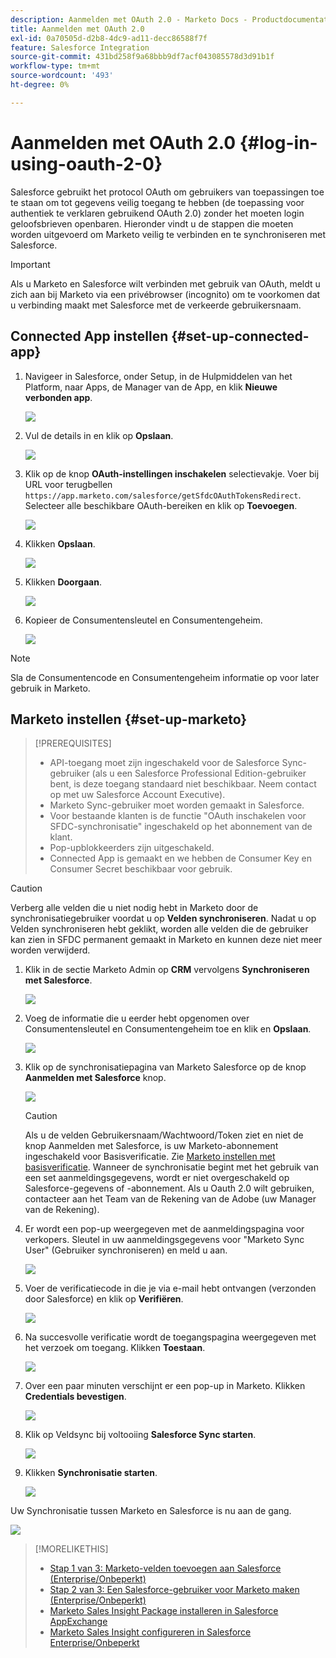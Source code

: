 ```yaml
---
description: Aanmelden met OAuth 2.0 - Marketo Docs - Productdocumentatie
title: Aanmelden met OAuth 2.0
exl-id: 0a70505d-d2b8-4dc9-ad11-decc86588f7f
feature: Salesforce Integration
source-git-commit: 431bd258f9a68bbb9df7acf043085578d3d91b1f
workflow-type: tm+mt
source-wordcount: '493'
ht-degree: 0%

---
```


# Aanmelden met OAuth 2.0 {#log-in-using-oauth-2-0}

Salesforce gebruikt het protocol OAuth om gebruikers van toepassingen toe te staan om tot gegevens veilig toegang te hebben (de toepassing voor authentiek te verklaren gebruikend OAuth 2.0) zonder het moeten login geloofsbrieven openbaren. Hieronder vindt u de stappen die moeten worden uitgevoerd om Marketo veilig te verbinden en te synchroniseren met Salesforce.

>[!IMPORTANT]
>
>Als u Marketo en Salesforce wilt verbinden met gebruik van OAuth, meldt u zich aan bij Marketo via een privébrowser (incognito) om te voorkomen dat u verbinding maakt met Salesforce met de verkeerde gebruikersnaam.

## Connected App instellen {#set-up-connected-app}

1. Navigeer in Salesforce, onder Setup, in de Hulpmiddelen van het Platform, naar Apps, de Manager van de App, en klik **Nieuwe verbonden app**.

   ![](assets/setting-up-oauth-2-1.png)

1. Vul de details in en klik op **Opslaan**.

   ![](assets/setting-up-oauth-2-2.png)

1. Klik op de knop **OAuth-instellingen inschakelen** selectievakje. Voer bij URL voor terugbellen `https://app.marketo.com/salesforce/getSfdcOAuthTokensRedirect`. Selecteer alle beschikbare OAuth-bereiken en klik op **Toevoegen**.

   ![](assets/setting-up-oauth-2-3.png)

1. Klikken **Opslaan**.

   ![](assets/setting-up-oauth-2-4.png)

1. Klikken **Doorgaan**.

   ![](assets/setting-up-oauth-2-5.png)

1. Kopieer de Consumentensleutel en Consumentengeheim.

   ![](assets/setting-up-oauth-2-6.png)

>[!NOTE]
>
>Sla de Consumentencode en Consumentengeheim informatie op voor later gebruik in Marketo.

## Marketo instellen {#set-up-marketo}

>[!PREREQUISITES]
>
>* API-toegang moet zijn ingeschakeld voor de Salesforce Sync-gebruiker (als u een Salesforce Professional Edition-gebruiker bent, is deze toegang standaard niet beschikbaar. Neem contact op met uw Salesforce Account Executive).
>* Marketo Sync-gebruiker moet worden gemaakt in Salesforce.
>* Voor bestaande klanten is de functie &quot;OAuth inschakelen voor SFDC-synchronisatie&quot; ingeschakeld op het abonnement van de klant.
>* Pop-upblokkeerders zijn uitgeschakeld.
>* Connected App is gemaakt en we hebben de Consumer Key en Consumer Secret beschikbaar voor gebruik.

>[!CAUTION]
>
>Verberg alle velden die u niet nodig hebt in Marketo door de synchronisatiegebruiker voordat u op **Velden synchroniseren**. Nadat u op Velden synchroniseren hebt geklikt, worden alle velden die de gebruiker kan zien in SFDC permanent gemaakt in Marketo en kunnen deze niet meer worden verwijderd.

1. Klik in de sectie Marketo Admin op **CRM** vervolgens **Synchroniseren met Salesforce**.

   ![](assets/setting-up-oauth-2-7.png)

1. Voeg de informatie die u eerder hebt opgenomen over Consumentensleutel en Consumentengeheim toe en klik en **Opslaan**.

   ![](assets/setting-up-oauth-2-8.png)

1. Klik op de synchronisatiepagina van Marketo Salesforce op de knop **Aanmelden met Salesforce** knop.

   ![](assets/setting-up-oauth-2-9.png)

   >[!CAUTION]
   >
   >Als u de velden Gebruikersnaam/Wachtwoord/Token ziet en niet de knop Aanmelden met Salesforce, is uw Marketo-abonnement ingeschakeld voor Basisverificatie. Zie [Marketo instellen met basisverificatie](/help/marketo/product-docs/crm-sync/salesforce-sync/setup/enterprise-unlimited-edition/step-3-of-3-connect-marketo-and-salesforce-enterprise-unlimited.md). Wanneer de synchronisatie begint met het gebruik van een set aanmeldingsgegevens, wordt er niet overgeschakeld op Salesforce-gegevens of -abonnement. Als u Oauth 2.0 wilt gebruiken, contacteer aan het Team van de Rekening van de Adobe (uw Manager van de Rekening).

1. Er wordt een pop-up weergegeven met de aanmeldingspagina voor verkopers. Sleutel in uw aanmeldingsgegevens voor &quot;Marketo Sync User&quot; (Gebruiker synchroniseren) en meld u aan.

   ![](assets/setting-up-oauth-2-10.png)

1. Voer de verificatiecode in die je via e-mail hebt ontvangen (verzonden door Salesforce) en klik op **Verifiëren**.

   ![](assets/setting-up-oauth-2-11.png)

1. Na succesvolle verificatie wordt de toegangspagina weergegeven met het verzoek om toegang. Klikken **Toestaan**.

   ![](assets/setting-up-oauth-2-12.png)

1. Over een paar minuten verschijnt er een pop-up in Marketo. Klikken **Credentials bevestigen**.

   ![](assets/setting-up-oauth-2-13.png)

1. Klik op Veldsync bij voltooiing **Salesforce Sync starten**.

   ![](assets/setting-up-oauth-2-14.png)

1. Klikken **Synchronisatie starten**.

   ![](assets/setting-up-oauth-2-15.png)

Uw Synchronisatie tussen Marketo en Salesforce is nu aan de gang.

![](assets/setting-up-oauth-2-16.png)

>[!MORELIKETHIS]
>
>* [Stap 1 van 3: Marketo-velden toevoegen aan Salesforce (Enterprise/Onbeperkt)](/help/marketo/product-docs/crm-sync/salesforce-sync/setup/enterprise-unlimited-edition/step-1-of-3-add-marketo-fields-to-salesforce-enterprise-unlimited.md)
>* [Stap 2 van 3: Een Salesforce-gebruiker voor Marketo maken (Enterprise/Onbeperkt)](/help/marketo/product-docs/crm-sync/salesforce-sync/setup/enterprise-unlimited-edition/step-2-of-3-create-a-salesforce-user-for-marketo-enterprise-unlimited.md)
>* [Marketo Sales Insight Package installeren in Salesforce AppExchange](/help/marketo/product-docs/marketo-sales-insight/msi-for-salesforce/installation/install-marketo-sales-insight-package-in-salesforce-appexchange.md)
>* [Marketo Sales Insight configureren in Salesforce Enterprise/Onbeperkt](/help/marketo/product-docs/marketo-sales-insight/msi-for-salesforce/configuration/configure-marketo-sales-insight-in-salesforce-enterprise-unlimited.md)

